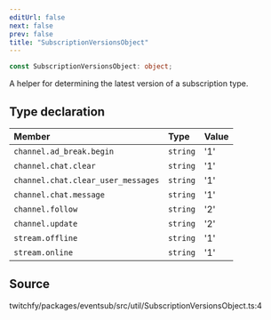 ```yaml
---
editUrl: false
next: false
prev: false
title: "SubscriptionVersionsObject"
---
```


```ts
const SubscriptionVersionsObject: object;
```

A helper for determining the latest version of a subscription type.

## Type declaration

| Member | Type | Value |
| :------ | :------ | :------ |
| `channel.ad_break.begin` | `string` | '1' |
| `channel.chat.clear` | `string` | '1' |
| `channel.chat.clear_user_messages` | `string` | '1' |
| `channel.chat.message` | `string` | '1' |
| `channel.follow` | `string` | '2' |
| `channel.update` | `string` | '2' |
| `stream.offline` | `string` | '1' |
| `stream.online` | `string` | '1' |

## Source

twitchfy/packages/eventsub/src/util/SubscriptionVersionsObject.ts:4
